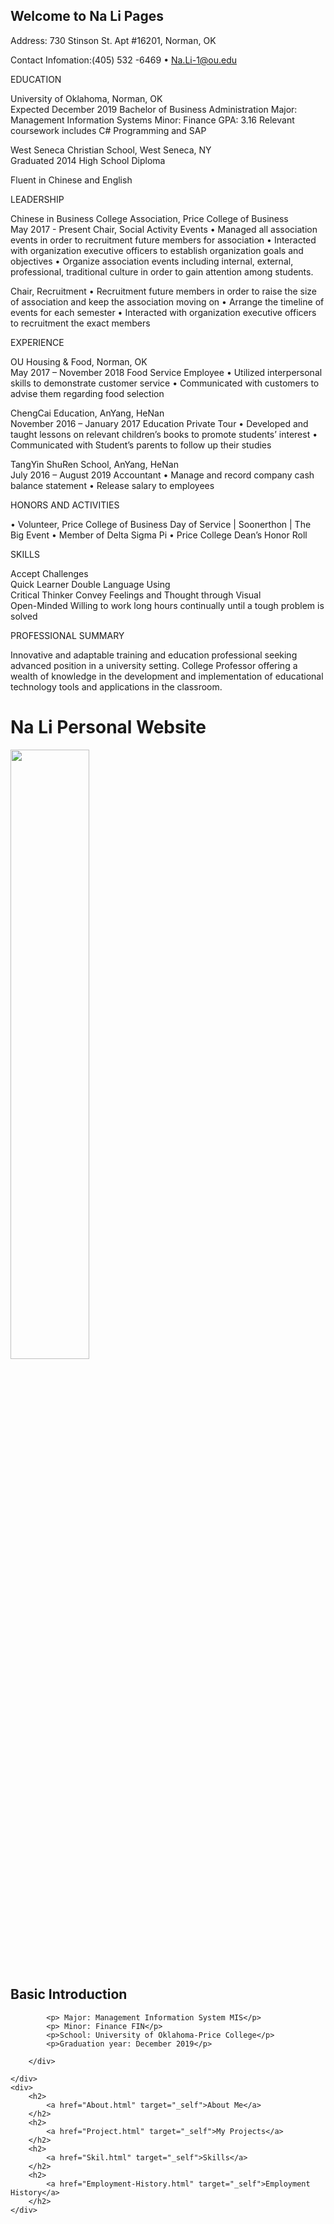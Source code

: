 ## Welcome to Na Li Pages

Address: 730 Stinson St. Apt #16201, Norman, OK 

Contact Infomation:(405) 532	-6469 • Na.Li-1@ou.edu


EDUCATION

University of Oklahoma, Norman, OK					 
Expected December 2019
Bachelor of Business Administration
Major:  Management Information Systems 
Minor:  Finance 
GPA: 3.16
Relevant coursework includes C# Programming and SAP

West Seneca Christian School, West Seneca, NY						
Graduated 2014
High School Diploma

Fluent in Chinese and English

LEADERSHIP

Chinese in Business College Association, Price College of Business                                      
May 2017 - Present
Chair, Social Activity Events
•	Managed all association events in order to recruitment future members for association
•	Interacted with organization executive officers to establish organization goals and objectives
•	Organize association events including internal, external, professional, traditional culture in order to gain attention among students. 

Chair, Recruitment
•	Recruitment future members in order to raise the size of association and keep the association moving on
•	Arrange the timeline of events for each semester 
•	Interacted with organization executive officers to recruitment the exact members

EXPERIENCE

OU Housing & Food, Norman, OK					                 
May 2017 – November 2018
Food Service Employee
•	Utilized interpersonal skills to demonstrate customer service
•	Communicated with customers to advise them regarding food selection

ChengCai Education, AnYang, HeNan			                          
November 2016 – January 2017
Education Private Tour
•	Developed and taught lessons on relevant children’s books to promote students’ interest
•	Communicated with Student’s parents to follow up their studies

TangYin ShuRen School, AnYang, HeNan			                                
July 2016 – August 2019
Accountant
•	Manage and record company cash balance statement
•	Release salary to employees 

HONORS AND ACTIVITIES

•	Volunteer, Price College of Business Day of Service | Soonerthon | The Big Event
•	Member of Delta Sigma Pi
•	Price College Dean’s Honor Roll

SKILLS

Accept Challenges				
Quick Learner
Double Language Using			
Critical Thinker
Convey Feelings and Thought through Visual		
Open-Minded
Willing to work long hours continually until a tough problem is solved

PROFESSIONAL SUMMARY

Innovative and adaptable training and education professional seeking advanced position in a university
setting. College Professor offering a wealth of knowledge in the development and implementation of
educational technology tools and applications in the classroom.


<!DOCTYPE html>
<html>
<head>
    <title>
            Na Li Personal Web       
     </title>
    <link href="Style.css" rel="stylesheet"/>
    </head>
<body id="home">
    <h1>
        Na Li Personal Website
    </h1>
    <div class="home">
        <div id="pic">
            <img style="width:50%;height:50%;" src=self.jpg />
        </div>
        <div id="intro">
            <h2> Basic Introduction</h2>


            <p> Major: Management Information System MIS</p>
            <p> Minor: Finance FIN</p>
            <p>School: University of Oklahoma-Price College</p>
            <p>Graduation year: December 2019</p>

        </div>

    </div>
    <div>
        <h2>
            <a href="About.html" target="_self">About Me</a>
        </h2>
        <h2>
            <a href="Project.html" target="_self">My Projects</a>
        </h2>
        <h2>
            <a href="Skil.html" target="_self">Skills</a>
        </h2>
        <h2>
            <a href="Employment-History.html" target="_self">Employment History</a>
        </h2>
    </div>

    
</body>
</html>
